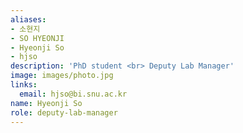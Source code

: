 ```yaml
---
aliases:
- 소현지
- SO HYEONJI
- Hyeonji So
- hjso
description: 'PhD student <br> Deputy Lab Manager'
image: images/photo.jpg
links:
  email: hjso@bi.snu.ac.kr
name: Hyeonji So
role: deputy-lab-manager
---
```

